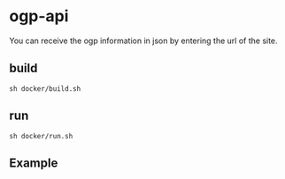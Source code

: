 # ogp-api
You can receive the ogp information in json by entering the url of the site.
## build
```
sh docker/build.sh
```

## run
```
sh docker/run.sh
```

## Example
